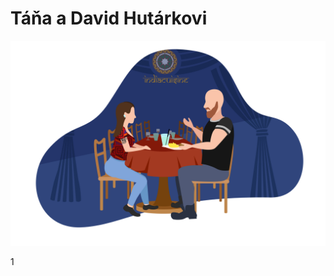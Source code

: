 # Táňa a David Hutárkovi

![slide_2-3_komiks_01](slide_2-3_komiks_01.jpg)

<div class="w3-center">1</div>



